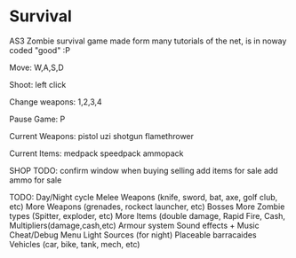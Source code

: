 Survival
========

AS3 Zombie survival game made form many tutorials of the net, is in noway coded "good" :P

Move: W,A,S,D

Shoot: left click

Change weapons: 1,2,3,4

Pause Game: P


Current Weapons:
pistol
uzi
shotgun
flamethrower

Current Items:
medpack
speedpack
ammopack

SHOP TODO:
confirm window when buying
selling
add items for sale
add ammo for sale


TODO:
Day/Night cycle
Melee Weapons (knife, sword, bat, axe, golf club, etc)
More Weapons (grenades, rockect launcher, etc)
Bosses
More Zombie types (Spitter, exploder, etc)
More Items (double damage, Rapid Fire, Cash, Multipliers(damage,cash,etc)
Armour system
Sound effects + Music
Cheat/Debug Menu
Light Sources (for night)
Placeable barracaides
Vehicles (car, bike, tank, mech, etc)


